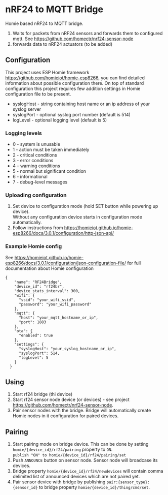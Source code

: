 # nRF24 to MQTT Bridge
Homie based nRF24 to MQTT bridge.
1. Waits for packets from nRF24 sensors and forwards them to configured mqtt. See https://github.com/homectr/nrf24-sensor-node
2. forwards data to nRF24 actuators (to be added)

## Configuration
This project uses ESP Homie framework https://github.com/homieiot/homie-esp8266, you can find detailed information about possible configuration there.
On top of standard configuration this project requires few addition settings in Homie configuration file to be present.
* syslogHost - string containing host name or an ip address of your syslog server
* syslogPort - optional syslog port number (default is 514)
* logLevel - optional logging level (default is 5)

### Logging levels
* 0 - system is unusable
* 1 - action must be taken immediately
* 2 - critical conditions
* 3 - error conditions
* 4 - warning conditions
* 5 - normal but significant condition
* 6 - informational
* 7 - debug-level messages

### Uploading configuration
1. Set device to configuration mode (hold SET button while powering up device).\
   Without any configuration device starts in configuration mode automatically.
1. Follow instructions from https://homieiot.github.io/homie-esp8266/docs/3.0.1/configuration/http-json-api/

### Example Homie config
See https://homieiot.github.io/homie-esp8266/docs/3.0.1/configuration/json-configuration-file/ for full documentation about Homie configuration

```
{
    "name": "RF24Bridge",
    "device_id": "rf24br",
    "device_stats_interval": 300,
    "wifi": {
      "ssid": "your_wifi_ssid",
      "password": "your_wifi_password"
    },
    "mqtt": {
      "host": "your_mqtt_hostname_or_ip",
      "port": 1883
    },
    "ota": {
      "enabled": true
    },
    "settings": {
      "syslogHost": "your_syslog_hostname_or_ip",
      "syslogPort": 514,
      "logLevel": 5
    }
  }
```

## Using

1. Start rf24 bridge (thi device)
1. Start rf24 sensor node device (or devices) - see project https://github.com/homectr/nrf24-sensor-node.
1. Pair sensor nodes with the bridge. Bridge will automatically create Homie nodes in it configuration for paired devices.

## Pairing

1. Start pairing mode on bridge device. This can be done by setting `homie/{device_id}/rf24/pairing` property to `ON`.     
    ```publish "ON" to homie/{device_id}/rf24/pairing/set```
1. Push `ANNOUNCE` button on sensor node. Sensor node will broadcase its devices.
1. Bridge property `homie/{device_id}/rf24/newdevices` will contain comma delimited list of announced devices which are not paired yet.
1. Pair sensor device with bridge by publishing `pair:{sensor_type}:{sensor_id}` to bridge property `homie/{device_id}/thing/cmd/set`.

